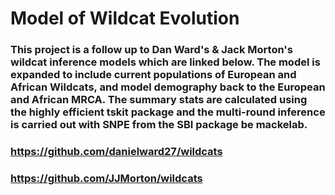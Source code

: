 # Model of Wildcat Evolution
### This project is a follow up to Dan Ward's & Jack Morton's wildcat inference models which are linked below. The model is expanded to include current populations of European and African Wildcats, and model demography back to the European and African MRCA. The summary stats are calculated using the highly efficient tskit package and the multi-round inference is carried out with SNPE from the SBI package be mackelab.

### https://github.com/danielward27/wildcats
### https://github.com/JJMorton/wildcats
